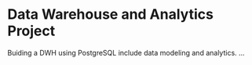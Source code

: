 # Data Warehouse and Analytics Project
Buiding a DWH using PostgreSQL include data modeling and analytics.
...
